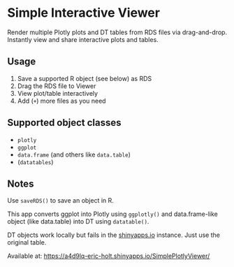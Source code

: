 # Simple Interactive Viewer
Render multiple Plotly plots and DT tables from RDS files via drag-and-drop. Instantly view and share interactive plots and tables.

## Usage

1. Save a supported R object (see below) as RDS
2. Drag the RDS file to Viewer
3. View plot/table interactively
4. Add (`+`) more files as you need 

## Supported object classes
- `plotly`
- `ggplot`
- `data.frame` (and others like `data.table`)
- (`datatables`)

## Notes

Use `saveRDS()` to save an object in R. 

This app converts ggplot into Plotly using `ggplotly()` and data.frame-like object (like data.table) into DT using `datatable()`. 

DT objects work locally but fails in the [shinyapps.io](https://a4d9lq-eric-holt.shinyapps.io/SimplePlotlyViewer/) instance. Just use the original table.


Available at: 
<https://a4d9lq-eric-holt.shinyapps.io/SimplePlotlyViewer/>
